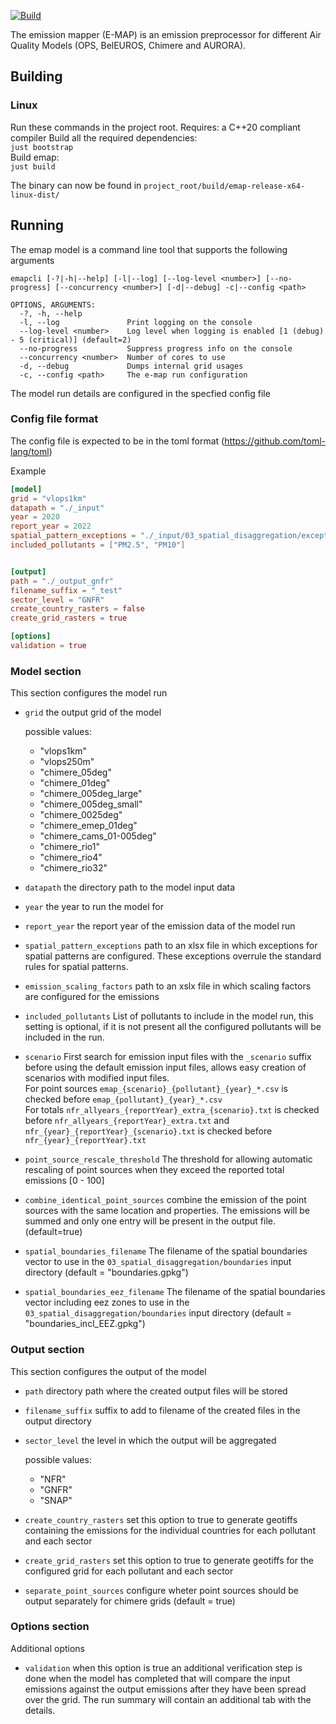 [![Build](https://github.com/VITObelgium/emap/actions/workflows/vcpkg-build.yml/badge.svg)](https://github.com/VITObelgium/emap/actions/workflows/vcpkg-build.yml)

The emission mapper (E-MAP) is an emission preprocessor for different Air Quality Models (OPS, BelEUROS, Chimere and AURORA). 

## Building
### Linux
Run these commands in the project root. Requires: a C++20 compliant compiler
Build all the required dependencies:<br/>
`just bootstrap`<br/>
Build emap:<br/>
`just build`

The binary can now be found in `project_root/build/emap-release-x64-linux-dist/`

## Running
The emap model is a command line tool that supports the following arguments
```
emapcli [-?|-h|--help] [-l|--log] [--log-level <number>] [--no-progress] [--concurrency <number>] [-d|--debug] -c|--config <path>

OPTIONS, ARGUMENTS:
  -?, -h, --help
  -l, --log               Print logging on the console
  --log-level <number>    Log level when logging is enabled [1 (debug) - 5 (critical)] (default=2)
  --no-progress           Suppress progress info on the console
  --concurrency <number>  Number of cores to use
  -d, --debug             Dumps internal grid usages
  -c, --config <path>     The e-map run configuration
```

The model run details are configured in the specfied config file
### Config file format
The config file is expected to be in the toml format (https://github.com/toml-lang/toml)

Example
```toml
[model]
grid = "vlops1km"
datapath = "./_input"
year = 2020
report_year = 2022
spatial_pattern_exceptions = "./_input/03_spatial_disaggregation/exceptions.xlsx"
included_pollutants = ["PM2.5", "PM10"]


[output]
path = "./_output_gnfr"
filename_suffix = "_test"
sector_level = "GNFR"
create_country_rasters = false
create_grid_rasters = true

[options]
validation = true
```

### Model section
This section configures the model run
- `grid` the output grid of the model
  
  possible values:
    - "vlops1km"
    - "vlops250m"
    - "chimere_05deg"
    - "chimere_01deg"
    - "chimere_005deg_large"
    - "chimere_005deg_small"
    - "chimere_0025deg"
    - "chimere_emep_01deg"
    - "chimere_cams_01-005deg"
    - "chimere_rio1"
    - "chimere_rio4"
    - "chimere_rio32"

- `datapath` the directory path to the model input data
- `year` the year to run the model for
- `report_year` the report year of the emission data of the model run
- `spatial_pattern_exceptions` path to an xlsx file in which exceptions for spatial patterns are configured. These exceptions overrule the standard rules for spatial patterns.
- `emission_scaling_factors` path to an xslx file in which scaling factors are configured for the emissions
- `included_pollutants` List of pollutants to include in the model run, this setting is optional, if it is not present all the configured pollutants will be included in the run.
- `scenario` First search for emission input files with the `_scenario` suffix before using the default emission input files, allows easy creation of scenarios with modified input files. <br>
For point sources `emap_{scenario}_{pollutant}_{year}_*.csv` is checked before `emap_{pollutant}_{year}_*.csv` <br>
For totals `nfr_allyears_{reportYear}_extra_{scenario}.txt` is checked before `nfr_allyears_{reportYear}_extra.txt` and `nfr_{year}_{reportYear}_{scenario}.txt` is checked before `nfr_{year}_{reportYear}.txt`
- `point_source_rescale_threshold` The threshold for allowing automatic rescaling of point sources when they exceed the reported total emissions [0 - 100]
- `combine_identical_point_sources` combine the emission of the point sources with the same location and properties. The emissions will be summed and only one entry will be present in the output file. (default=true)
- `spatial_boundaries_filename` The filename of the spatial boundaries vector to use in the `03_spatial_disaggregation/boundaries` input directory (default = "boundaries.gpkg") 
- `spatial_boundaries_eez_filename` The filename of the spatial boundaries vector including eez zones to use in the `03_spatial_disaggregation/boundaries` input directory (default = "boundaries_incl_EEZ.gpkg")

### Output section
This section configures the output of the model
- `path` directory path where the created output files will be stored
- `filename_suffix` suffix to add to filename of the created files in the output directory
- `sector_level` the level in which the output will be aggregated
  
  possible values:
    - "NFR"
    - "GNFR"
    - "SNAP"
- `create_country_rasters` set this option to true to generate geotiffs containing the emissions for the individual countries for each pollutant and each sector
- `create_grid_rasters` set this option to true to generate geotiffs for the configured grid for each pollutant and each sector
- `separate_point_sources` configure wheter point sources should be output separately for chimere grids (default = true)

### Options section
Additional options
- `validation` when this option is true an additional verification step is done when the model has completed that will compare the input emissions against the output emissions after they have been spread over the grid. The run summary will contain an additional tab with the details.
